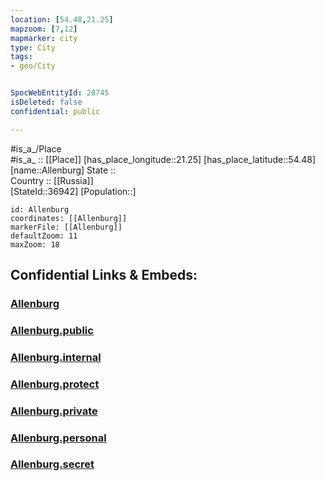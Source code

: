 ```yaml
---
location: [54.48,21.25] 
mapzoom: [7,12] 
mapmarker: city 
type: City
tags:
- geo/City


SpocWebEntityId: 28745
isDeleted: false
confidential: public

---
```

#is_a_/Place  
#is_a_ :: [[Place]] 
[has_place_longitude::21.25] 
[has_place_latitude::54.48] 
[name::Allenburg] 
State ::  
Country :: [[Russia]]  
[StateId::36942] 
[Population::] 



```leaflet
id: Allenburg
coordinates: [[Allenburg]] 
markerFile: [[Allenburg]] 
defaultZoom: 11 
maxZoom: 18
```


## Confidential Links & Embeds: 

### [Allenburg](/_Standards/Earth/Continent/Europe/Europe~East/Russia/Russia~NorthWest/Kaliningrad~Oblast/City/Allenburg.md) 

### [Allenburg.public](/_public/Earth/Continent/Europe/Europe~East/Russia/Russia~NorthWest/Kaliningrad~Oblast/City/Allenburg.public.md) 

### [Allenburg.internal](/_internal/Earth/Continent/Europe/Europe~East/Russia/Russia~NorthWest/Kaliningrad~Oblast/City/Allenburg.internal.md) 

### [Allenburg.protect](/_protect/Earth/Continent/Europe/Europe~East/Russia/Russia~NorthWest/Kaliningrad~Oblast/City/Allenburg.protect.md) 

### [Allenburg.private](/_private/Earth/Continent/Europe/Europe~East/Russia/Russia~NorthWest/Kaliningrad~Oblast/City/Allenburg.private.md) 

### [Allenburg.personal](/_personal/Earth/Continent/Europe/Europe~East/Russia/Russia~NorthWest/Kaliningrad~Oblast/City/Allenburg.personal.md) 

### [Allenburg.secret](/_secret/Earth/Continent/Europe/Europe~East/Russia/Russia~NorthWest/Kaliningrad~Oblast/City/Allenburg.secret.md)

